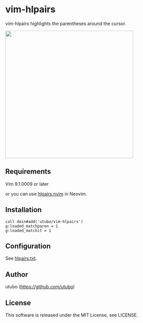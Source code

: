# vim-hlpairs

vim-hlpairs highlights the parentheses around the cursor.

<img src="https://user-images.githubusercontent.com/6848636/225357852-5eca2053-ee41-41a3-9d57-d6bd249b29cc.gif" width="400">

## Requirements

Vim 9.1.0009 or later

or you can use [hlpairs.nvim](https://github.com/utubo/hlpairs.nvim) in Neovim.

## Installation

```vim
call dein#add('utubo/vim-hlpairs')
g:loaded_matchparen = 1
g:loaded_matchit = 1
```

## Configuration

See [hlpairs.txt](doc/hlpairs.txt).

## Author
utubo (https://github.com/utubo)

## License
This software is released under the MIT License, see LICENSE.


